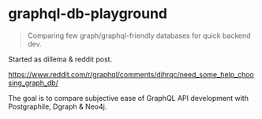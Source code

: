 # graphql-db-playground

> Comparing few graph/graphql-friendly databases for quick backend dev.

Started as dillema & reddit post.

https://www.reddit.com/r/graphql/comments/dihrqc/need_some_help_choosing_graph_db/

The goal is to compare subjective ease of GraphQL API development with Postgraphile, Dgraph & Neo4j.
